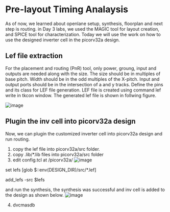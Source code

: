# Pre-layout Timing Analaysis
As of now, we learned about openlane setup, synthesis, floorplan and next step is routing. in Day 3 labs, we used the MAGIC tool for layout creation, and SPICE tool for characterization. Today we will use the work on how to use the designed inverter cell in the picorv32a design.

## Lef file extraction
For the placement and routing (PnR) tool, only power, groung, input and outputs are needed along with the size. The size should be in multiples of base pitch. Width should be in the odd multiples of the X-pitch. Input and output ports should be in the intersection of a and y tracks. Define the pins and its class for LEF file generation.
LEF file is created using command lef write in tkcon window. The generated lef file is shown in follwing figure.

![image](https://github.com/RajuMachupalli/openlane_test/assets/52839597/93512fcc-bff7-454a-8e0d-4d0d767ea1bf)

## Plugin the inv cell into picorv32a design
Now, we can plugin the customized inverter cell into picorv32a design and run routing.
1. copy the lef file into picorv32a/src folder.
2. copy .lib/*.lib files into picorv32a/src folder
3. edit config.tcl at /picorv32a/ 
![image](https://github.com/RajuMachupalli/openlane_test/assets/52839597/acf873d7-0df5-413b-9522-3426f355d606)


set lefs  [glob $::env(DESIGN_DIR)/src/*.lef]

add_lefs -src $lefs

and run the synthesis, the synthesis was successful and inv cell is added to the design as shown below.
![image](https://github.com/RajuMachupalli/openlane_test/assets/52839597/d6d0917f-4332-4588-bd77-20259f192d90)


4. dvcmasdb

